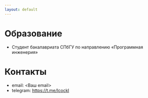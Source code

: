 ```yaml
---
layout: default
---
```


# Образование
- Студент бакалавриата СПбГУ по направлению «Программная инженерия»

# Контакты
- email: <Ваш email>
- telegram: https://t.me/IcockI